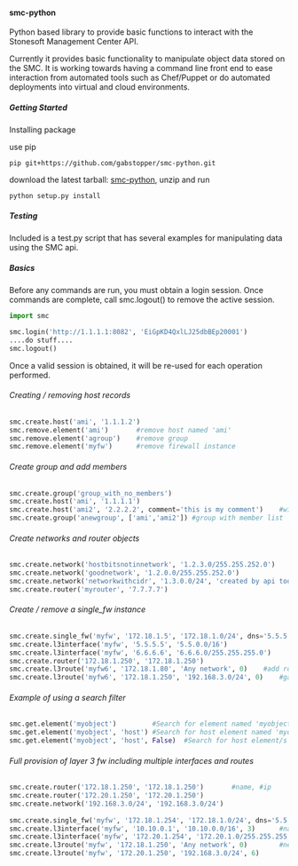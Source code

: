 #### smc-python

Python based library to provide basic functions to interact with the Stonesoft Management Center API.

Currently it provides basic functionality to manipulate object data stored on the SMC. It is working towards having a command line
front end to ease interaction from automated tools such as Chef/Puppet or do automated deployments into virtual and cloud environments.

##### Getting Started

Installing package

use pip

`pip git+https://github.com/gabstopper/smc-python.git`

download the latest tarball: [smc-python](https://github.com/gabstopper/smc-python/archive/master.zip), unzip and run

`python setup.py install`

##### Testing

Included is a test.py script that has several examples for manipulating data using the SMC api.

##### Basics

Before any commands are run, you must obtain a login session. Once commands are complete, call smc.logout() to remove the active session.

```python
import smc

smc.login('http://1.1.1.1:8082', 'EiGpKD4QxlLJ25dbBEp20001')
....do stuff....
smc.logout()
```

Once a valid session is obtained, it will be re-used for each operation performed. 

###### Creating / removing host records
```python
smc.create.host('ami', '1.1.1.2')
smc.remove.element('ami')		#remove host named 'ami'
smc.remove.element('agroup')	#remove group
smc.remove.element('myfw')		#remove firewall instance
```

###### Create group and add members
```python
smc.create.group('group_with_no_members')
smc.create.host('ami', '1.1.1.1')
smc.create.host('ami2', '2.2.2.2', comment='this is my comment')	#with optional comment
smc.create.group('anewgroup', ['ami','ami2']) #group with member list
```

###### Create networks and router objects
```python
smc.create.network('hostbitsnotinnetwork', '1.2.3.0/255.255.252.0')
smc.create.network('goodnetwork', '1.2.0.0/255.255.252.0')
smc.create.network('networkwithcidr', '1.3.0.0/24', 'created by api tool')
smc.create.router('myrouter', '7.7.7.7')
```

###### Create / remove a single_fw instance
```python
smc.create.single_fw('myfw', '172.18.1.5', '172.18.1.0/24', dns='5.5.5.5', fw_license=True)
smc.create.l3interface('myfw', '5.5.5.5', '5.5.0.0/16')
smc.create.l3interface('myfw', '6.6.6.6', '6.6.6.0/255.255.255.0')
smc.create.router('172.18.1.250', '172.18.1.250')
smc.create.l3route('myfw6', '172.18.1.80', 'Any network', 0) 	#add route to myfw6, gateway 172.18.1.80 as default gw
smc.create.l3route('myfw6', '172.18.1.250', '192.168.3.0/24', 0)	#gateway 172.18.1.250 for network 192.168.3.0/24
```

###### Example of using a search filter 
```python
smc.get.element('myobject')  		#Search for element named 'myobject', match on 'name' field (looks at all object types)
smc.get.element('myobject', 'host')	#Search for host element named 'myobject'; match on 'name' field
smc.get.element('myobject', 'host', False)	#Search for host element/s with 'myobject' somewhere in the object definition
```

###### Full provision of layer 3 fw including multiple interfaces and routes
```python
smc.create.router('172.18.1.250', '172.18.1.250')   	#name, #ip
smc.create.router('172.20.1.250', '172.20.1.250')   	
smc.create.network('192.168.3.0/24', '192.168.3.0/24') 	
    
smc.create.single_fw('myfw', '172.18.1.254', '172.18.1.0/24', dns='5.5.5.5', fw_license=True)
smc.create.l3interface('myfw', '10.10.0.1', '10.10.0.0/16', 3)		#name, interface ip, network, interface num
smc.create.l3interface('myfw', '172.20.1.254', '172.20.1.0/255.255.255.0', 6)
smc.create.l3route('myfw', '172.18.1.250', 'Any network', 0) 		#next hop, dest network, interface num
smc.create.l3route('myfw', '172.20.1.250', '192.168.3.0/24', 6)
```